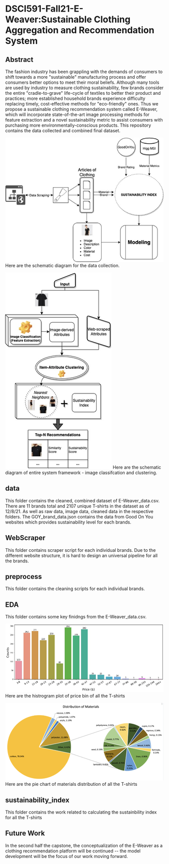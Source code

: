 # DSCI591-Fall21-E-Weaver:Sustainable Clothing Aggregation and Recommendation System

## Abstract

The fashion industry has been grappling with the demands of consumers to shift towards a more "sustainable" manufacturing process and offer consumers better options to meet their moral beliefs. Although many tools are used by industry to measure clothing sustainability, few brands consider the entire "cradle-to-grave" life-cycle of textiles to better their product and practices;  more established household brands experience difficulty replacing timely, cost-effective methods for "eco-friendly" ones. Thus we propose a sustainable clothing recommendation system called E-Weaver, which will incorporate state-of-the-art image processing methods for feature extraction and a novel sustainability metric to assist consumers with purchasing more environmentally-conscious products. This repository contains the data collected and combined final dataset.

![dataPipline](Misc/Scraping_diagram.jpg)
Here are the schematic diagram for the data collection.

![systemFramework](Misc/e-weaver_v2.jpg)
Here are the schematic diagram of entire system framework - image classifcation and clustering.

## data

This folder contains the cleaned, combined dataset of E-Weaver_data.csv. There are 11 brands total and 2107 unique T-shirts in the dataset as of 12/8/21. As well as raw data, image data, cleaned data in the respective folders. The GOY_brand_data.json contains the data from Good On You websites which provides sustainability level for each brands.

## WebScraper

This folder contains scraper script for each individual brands. Due to the different website structure, it is hard to design an universal pipeline for all the brands.

## preprocess

This folder contains the cleaning scripts for each individual brands.

## EDA 

This folder contains some key finidngs from the E-Weaver_data.csv. 

![priceHist](Misc/price_hist.jpg)
Here are the histrogram plot of price bin of all the T-shirts

![materialPie](Misc/material_pie.png)
Here are the pie chart of materials distribution of all the T-shirts

## sustainability_index

This folder contains the work related to calculating the sustainbility index for all the T-shirts

## Future Work

In the second half the capstone, the conceptualization of the E-Weaver as a clothing recommendation platform will be continued -- the model development will be the focus of our work moving forward.


